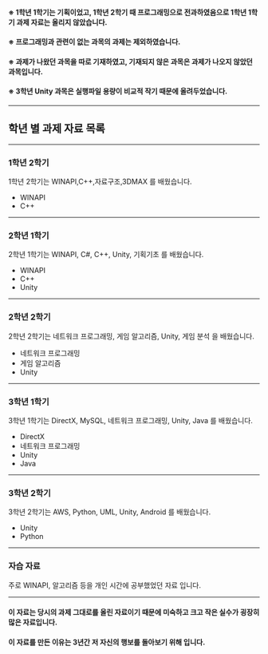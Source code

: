 #### ※ 1학년 1학기는 기획이었고, 1학년 2학기 때 프로그래밍으로 전과하였음으로 1학년 1학기 과제 자료는 올리지 않았습니다.
#### ※ 프로그래밍과 관련이 없는 과목의 과제는 제외하였습니다.  
#### ※ 과제가 나왔던 과목을 따로 기재하였고, 기재되지 않은 과목은 과제가 나오지 않았던 과목입니다.  
#### ※ 3학년 Unity 과목은 실행파일 용량이 비교적 작기 때문에 올려두었습니다.  
  
---------------------------------------------------------------------------------------------------  
  
## 학년 별 과제 자료 목록  
---------------------------------------------------------------------------------------------------  
  
### 1학년 2학기
  
1학년 2학기는 WINAPI,C++,자료구조,3DMAX 를 배웠습니다.  
  
- WINAPI  
- C++
  
---------------------------------------------------------------------------------------------------  
  
### 2학년 1학기  
  
2학년 1학기는 WINAPI, C#, C++, Unity, 기획기초 를 배웠습니다.  
  
- WINAPI  
- C++
- Unity
  
---------------------------------------------------------------------------------------------------  
  
### 2학년 2학기  
  
2학년 2학기는 네트워크 프로그래밍, 게임 알고리즘, Unity, 게임 분석 을 배웠습니다.  
  
- 네트워크 프로그래밍  
- 게임 알고리즘  
- Unity  
  
---------------------------------------------------------------------------------------------------  
  
### 3학년 1학기  
  
3학년 1학기는 DirectX, MySQL, 네트워크 프로그래밍, Unity, Java 를 배웠습니다.  
  
- DirectX  
- 네트워크 프로그래밍  
- Unity  
- Java  
  
---------------------------------------------------------------------------------------------------  
  
### 3학년 2학기    
  
3학년 2학기는 AWS, Python, UML, Unity, Android 를 배웠습니다.  
  
- Unity  
- Python  
  
---------------------------------------------------------------------------------------------------  
  
### 자습 자료  
  
주로 WINAPI, 알고리즘 등을 개인 시간에 공부했었던 자료 입니다.  
  
---------------------------------------------------------------------------------------------------  
  
#### 이 자료는 당시의 과제 그대로를 올린 자료이기 때문에 미숙하고 크고 작은 실수가 굉장히 많은 자료입니다.  
#### 이 자료를 만든 이유는 3년간 저 자신의 행보를 돌아보기 위해 입니다.  
